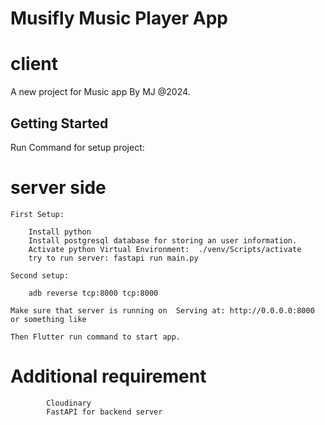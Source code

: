 # Musifly Music Player App

# client

A new project for Music app By MJ @2024.

## Getting Started

Run Command for setup project:

# server side
    First Setup:

        Install python
        Install postgresql database for storing an user information.
        Activate python Virtual Environment:  ./venv/Scripts/activate
        try to run server: fastapi run main.py

    Second setup:

        adb reverse tcp:8000 tcp:8000

    Make sure that server is running on  Serving at: http://0.0.0.0:8000 or something like

    Then Flutter run command to start app.

# Additional requirement

            Cloudinary
            FastAPI for backend server
